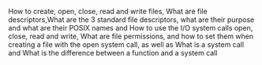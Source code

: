 How to create, open, close, read and write files, What are file descriptors,What are the 3 standard file descriptors, what are their purpose and what are their POSIX names and How to use the I/O system calls open, close, read and write, What are file permissions, and how to set them when creating a file with the open system call, as well as What is a system call and What is the difference between a function and a system call 
